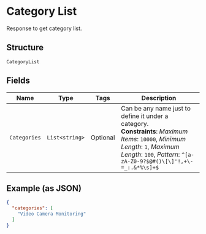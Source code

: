 
# Category List

Response to get category list.

## Structure

`CategoryList`

## Fields

| Name | Type | Tags | Description |
|  --- | --- | --- | --- |
| `Categories` | `List<string>` | Optional | Can be any name just to define it under a category.<br>**Constraints**: *Maximum Items*: `10000`, *Minimum Length*: `1`, *Maximum Length*: `100`, *Pattern*: `^[a-zA-Z0-9?$@#()\[\]'!,+\-=_:.&*%\s]+$` |

## Example (as JSON)

```json
{
  "categories": [
    "Video Camera Monitoring"
  ]
}
```

